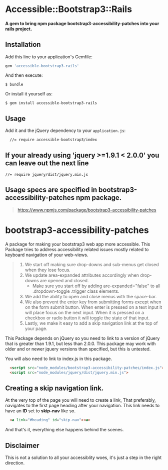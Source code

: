 # Accessible::Bootstrap3::Rails

#### A gem to bring npm package bootstrap3-accessibility-patches into your rails project.

## Installation

Add this line to your application's Gemfile:

```ruby
gem 'accessible-bootstrap3-rails'
```

And then execute:

    $ bundle

Or install it yourself as:

    $ gem install accessible-bootstrap3-rails

## Usage

Add it and the jQuery dependency to your `application.js`:
```
  //= require accessible-bootstrap3/index
```
## If your already using 'jquery >=1.9.1 < 2.0.0' you can leave out the next line

`//= require jquery/dist/jquery.min.js`

## Usage specs are specified in bootstrap3-accessibility-patches npm package.

> https://www.npmjs.com/package/bootstrap3-accessibility-patches

# bootstrap3-accessibility-patches

A package for making your bootstrap3 web app more accessible.
This Package tries to address accessibility related issues mostly related to keyboard navigation of your web-views.

  > 1. We start off making sure drop-downs and sub-menus get closed when they lose focus.
  > 2. We update area-expanded attributes accordingly when drop-downs are opened and closed.
  >      * Make sure you start off by adding are-expanded="false" to all .dropdown-toggle .trigger class elements.
  > 3. We add the ability to open and close menus with the space-bar.
  > 4. We also prevent the enter key from submitting forms except when on the form submit button. When enter is pressed on
  >    a text input it will place focus on the next input. When it is pressed on a checkbox or radio button it will toggle
  >    the state of that input.
  > 5. Lastly, we make it easy to add a skip navigation link at the top of your page.

This Package depends on jQuery so you need to link to a version of jQuery that is greater than 1.9.1, but less than 2.0.0.
This package may work with older and or newer jquery versions than specified, but this is untested.

You will also need to link to index.js in this package.

```html
  <script src="node_modules/bootstrap3-accessibility-patches/index.js"></script>
  <script src="node_modules/jquery/dist/jquery.min.js">
```

## Creating a skip navigation link.

At the very top of the page you will need to create a link, That preferably, navigates to the first page heading after your navigation. This link needs to have an **ID** set to **skip-nav** like so.
```html
  <a link="#heading" id="skip-nav"><a>
```
And that's it, everything else happens behind the scenes.

## Disclaimer
This is not a solution to all your accessiblity woes, it's just a step in the right direction.
